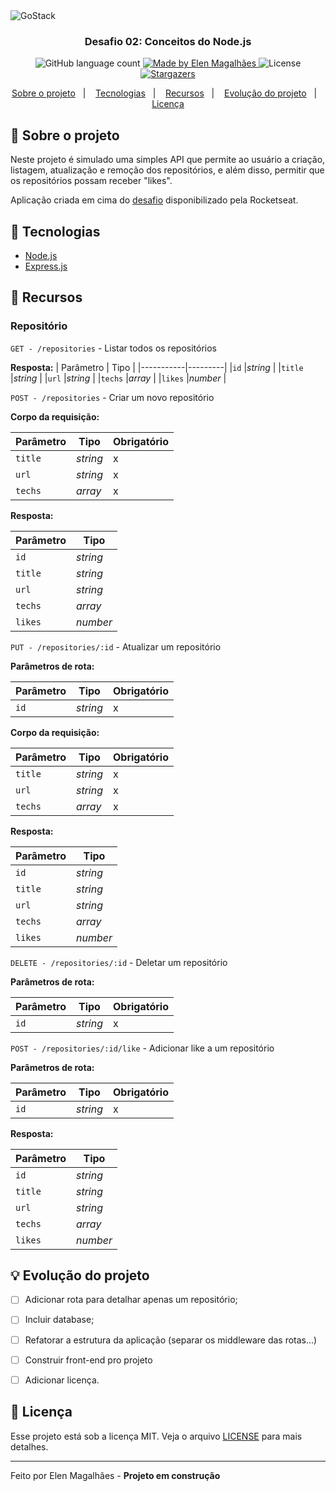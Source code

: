 <img alt="GoStack" src="https://storage.googleapis.com/golden-wind/bootcamp-gostack/header-desafios.png" />

<h3 align="center">
  Desafio 02: Conceitos do Node.js
</h3>

<p align="center">
  <img alt="GitHub language count" src="https://img.shields.io/github/languages/count/elenmagalhaes/repositories-backend?color=%2304D361">

  <a href="https://rocketseat.com.br">
    <img alt="Made by Elen Magalhães" src="https://img.shields.io/badge/made%20by-Elen Magalhães-%2304D361">
  </a>

  <img alt="License" src="https://img.shields.io/badge/license-MIT-%2304D361">

  <a href="https://github.com/elenmagalhaes/repositories-api/stargazers">
    <img alt="Stargazers" src="https://img.shields.io/github/stars/elenmagalhaes/repositories-api?style=social">
  </a>
</p>

<p align="center">
  <a href="#rocket-sobre-o-projeto">Sobre o projeto</a>&nbsp;&nbsp;&nbsp;|&nbsp;&nbsp;&nbsp;
  <a href="#wrench-tecnologias">Tecnologias</a>&nbsp;&nbsp;&nbsp;|&nbsp;&nbsp;&nbsp;
  <a href="#link-recursos">Recursos</a>&nbsp;&nbsp;&nbsp;|&nbsp;&nbsp;&nbsp;
  <a href="#bulb-evolução-do-projetor">Evolução do projeto</a>&nbsp;&nbsp;&nbsp;|&nbsp;&nbsp;&nbsp;
  <a href="#memo-licença">Licença</a>
</p>

## :rocket: Sobre o projeto

Neste projeto é simulado uma simples API que permite ao usuário a criação, listagem, atualização e remoção dos repositórios, e além disso, permitir que os repositórios possam receber "likes".

Aplicação criada em cima do [desafio](https://github.com/Rocketseat/bootcamp-gostack-desafios/tree/master/desafio-conceitos-nodejs) disponibilizado pela Rocketseat.

## :wrench: Tecnologias

- [Node.js](https://nodejs.org/en/about/)
- [Express.js](https://expressjs.com/pt-br/)

## :link: Recursos

### Repositório

``GET - /repositories`` - Listar todos os repositórios

**Resposta:**
| Parâmetro | Tipo    |
|-----------|---------|
|`id`       |*string* |
|`title`    |*string* |
|`url`      |*string* |
|`techs`    |*array*  | 
|`likes`    |*number*  |

``POST - /repositories`` - Criar um novo repositório

**Corpo da requisição:**

| Parâmetro | Tipo    | Obrigatório |
|-----------|---------|-------------|
|`title`    |*string* | x           |
|`url`      |*string* | x           |
|`techs`    |*array*  | x           |

**Resposta:**

| Parâmetro | Tipo    |
|-----------|---------|
|`id`       |*string* |
|`title`    |*string* |
|`url`      |*string* |
|`techs`    |*array*  |
|`likes`    |*number* |

``PUT - /repositories/:id`` - Atualizar um repositório

**Parâmetros de rota:**

| Parâmetro | Tipo    | Obrigatório |
|-----------|---------|-------------|
|`id`       |*string* | x           |

**Corpo da requisição:**

| Parâmetro | Tipo    | Obrigatório |
|-----------|---------|-------------|
|`title`    |*string* | x           |
|`url`      |*string* | x           |
|`techs`    |*array*  | x           |

**Resposta:**

| Parâmetro | Tipo    |
|-----------|---------|
|`id`       |*string* |
|`title`    |*string* |
|`url`      |*string* |
|`techs`    |*array*  |
|`likes`    |*number* |


``DELETE - /repositories/:id`` - Deletar um repositório

**Parâmetros de rota:**

| Parâmetro | Tipo    | Obrigatório |
|-----------|---------|-------------|
|`id`       |*string* | x           |


``POST - /repositories/:id/like`` - Adicionar like a um repositório

**Parâmetros de rota:**

| Parâmetro | Tipo    | Obrigatório |
|-----------|---------|-------------|
|`id`       |*string* | x           |

**Resposta:**

| Parâmetro | Tipo    |
|-----------|---------|
|`id`       |*string* |
|`title`    |*string* |
|`url`      |*string* |
|`techs`    |*array*  |
|`likes`    |*number* |

## :bulb: Evolução do projeto

- [ ] Adicionar rota para detalhar apenas um repositório;
- [ ] Incluir database;
- [ ] Refatorar a estrutura da aplicação (separar os middleware das rotas...)
- [ ] Construir front-end pro projeto
- [ ] Adicionar licença.


## :memo: Licença

Esse projeto está sob a licença MIT. Veja o arquivo [LICENSE](LICENSE) para mais detalhes.

---

Feito por Elen Magalhães - **Projeto em construção**


